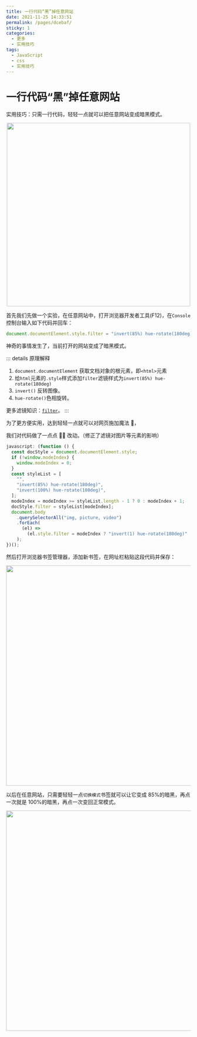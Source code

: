 ```yaml
---
title: 一行代码“黑”掉任意网站
date: 2021-11-25 14:33:51
permalink: /pages/dcebaf/
sticky: 1
categories:
  - 更多
  - 实用技巧
tags:
  - JavaScript
  - css
  - 实用技巧
---
```


# 一行代码“黑”掉任意网站

实用技巧：只需一行代码，轻轻一点就可以把任意网站变成暗黑模式。

<p align="center"><img src="https://cdn.jsdelivr.net/gh/wangyifei/image_store@master/blog/QQ20211125-163111.2tmjlvz28n80.png" width="500" style="cursor: zoom-in;"></p>

<!-- more -->

首先我们先做一个实验，在任意网站中，打开浏览器开发者工具(F12)，在`Console`控制台输入如下代码并回车：

```js
document.documentElement.style.filter = "invert(85%) hue-rotate(180deg)";
```

神奇的事情发生了，当前打开的网站变成了暗黑模式。

::: details 原理解释

1. `document.documentElement` 获取文档对象的根元素，即`<html>`元素
2. 给`html`元素的`.style`样式添加`filter`滤镜样式为`invert(85%) hue-rotate(180deg)`
3. `invert()` 反转图像。
4. `hue-rotate()`色相旋转。

更多滤镜知识：[`filter`](https://developer.mozilla.org/zh-CN/docs/Web/CSS/filter)。
:::

为了更方便实用，达到轻轻一点就可以对网页施加魔法 🎉，

我们对代码做了一点点 🤏🏻 改动。（修正了滤镜对图片等元素的影响）

```js
javascript: (function () {
  const docStyle = document.documentElement.style;
  if (!window.modeIndex) {
    window.modeIndex = 0;
  }
  const styleList = [
    "",
    "invert(85%) hue-rotate(180deg)",
    "invert(100%) hue-rotate(180deg)",
  ];
  modeIndex = modeIndex >= styleList.length - 1 ? 0 : modeIndex + 1;
  docStyle.filter = styleList[modeIndex];
  document.body
    .querySelectorAll("img, picture, video")
    .forEach(
      (el) =>
        (el.style.filter = modeIndex ? "invert(1) hue-rotate(180deg)" : "")
    );
})();
```

然后打开浏览器书签管理器，添加新书签，在网址栏粘贴这段代码并保存：

<p align="center"><img src="https://cdn.jsdelivr.net/gh/wangyifei/image_store@master/blog/QQ20211125-154655.1byvlo5a60xs.png" width="600" style="cursor: zoom-in;"></p>

以后在任意网站，只需要轻轻一点`切换模式`书签就可以让它变成 85%的暗黑，再点一次就是 100%的暗黑，再点一次变回正常模式。

<p align="center"><img src="https://cdn.jsdelivr.net/gh/wangyifei/image_store@master/blog/QQ20211125-163111.2tmjlvz28n80.png" width="600" style="cursor: zoom-in;"></p>
